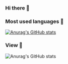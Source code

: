 ### Hi there 👋

<!--
**OutputCodes/OutputCodes** is a ✨ _special_ ✨ repository because its `README.md` (this file) appears on your GitHub profile.

Here are some ideas to get you started:

- 🔭 I’m currently working on ...
- 🌱 I’m currently learning ...
- 👯 I’m looking to collaborate on ...
- 🤔 I’m looking for help with ...
- 💬 Ask me about ...
- 📫 How to reach me: ...
- 😄 Pronouns: ...
- ⚡ Fun fact: ...
-->
 
### Most used languages :rocket:
[![Anurag's GitHub stats](https://github-readme-stats.vercel.app/api/top-langs/?username=OutputCodes)](https://github.com/mrVazguen/github-readme-stats)
&nbsp;
&nbsp;
### View :rocket:
![Anurag's GitHub stats](https://github-readme-stats.vercel.app/api?username=mrVazguen&show_icons=true&theme=radical)
